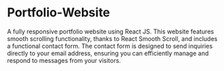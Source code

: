 # Portfolio-Website
A fully responsive portfolio website using React JS. This website features smooth scrolling functionality, thanks to React Smooth Scroll, and includes a functional contact form. The contact form is designed to send inquiries directly to your email address, ensuring you can efficiently manage and respond to messages from your visitors. 
